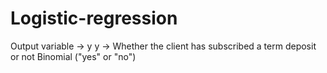 # Logistic-regression
Output variable -> y
y -> Whether the client has subscribed a term deposit or not 
Binomial ("yes" or "no")

